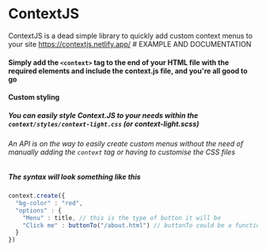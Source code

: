 # ContextJS
ContextJS is a dead simple library to quickly add custom context menus to your site
https://contextjs.netlify.app/ # EXAMPLE AND DOCUMENTATION

#### Simply add the `<context>` tag to the end of your HTML file with the required elements and include the context.js file, and you're all good to go


#### Custom styling
##### You can easily style Context.JS to your needs within the `context/styles/context-light.css` (or context-light.scss)


###### An API is on the way to easily create custom menus without the need of manually adding the `context` tag or having to customise the CSS files
##### The syntax will look something like this
```js
context.create({
  "bg-color" : "red",
  "options" : {
    "Menu" : title, // this is the type of button it will be
    "Click me" : buttonTo("/about.html") // buttonTo could be a function to go to another page
  }
})
```
